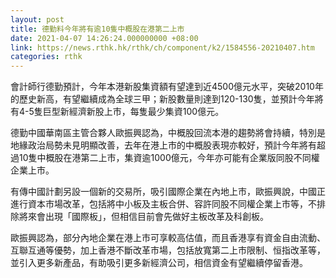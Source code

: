 ```yaml
---
layout: post
title: 德勤料今年將有逾10隻中概股在港第二上市
date: 2021-04-07 14:26:24.000000000 +08:00
link: https://news.rthk.hk/rthk/ch/component/k2/1584556-20210407.htm
categories: rthk
---
```


會計師行德勤預計，今年本港新股集資額有望達到近4500億元水平，突破2010年的歷史新高，有望繼續成為全球三甲；新股數量則達到120-130隻，並預計今年將有4-5隻巨型新經濟新股上市，每隻最少集資100億元。

德勤中國華南區主管合夥人歐振興認為，中概股回流本港的趨勢將會持續，特別是地緣政治局勢未見明顯改善，去年在港上市的中概股表現亦較好，預計今年將有超過10隻中概股在港第二上市，集資逾1000億元，今年亦可能有企業版同股不同權企業上市。

有傳中國計劃另設一個新的交易所，吸引國際企業在內地上市，歐振興說，中國正進行資本市場改革，包括將中小板及主板合併、容許同股不同權企業上市等，不排除將來會出現「國際板」，但相信目前會先做好主板改革及科創板。

歐振興認為，部分內地企業在港上市可享較高估值，而且香港享有資金自由流動、互聯互通等優勢，加上香港不斷改革市場，包括放寬第二上市限制、恒指改革等，並引入更多新產品，有助吸引更多新經濟公司，相信資金有望繼續停留香港。
